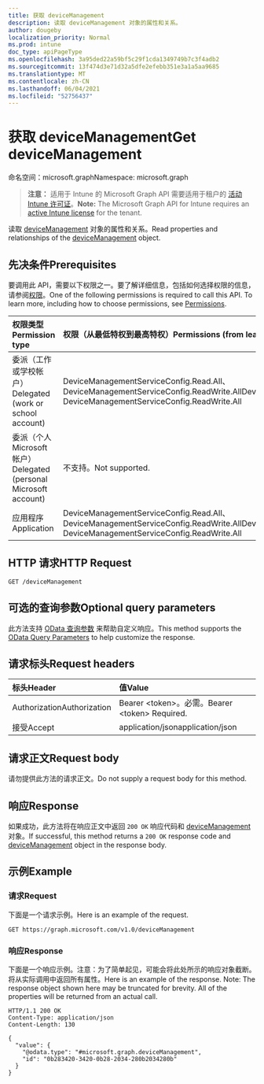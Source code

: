```yaml
---
title: 获取 deviceManagement
description: 读取 deviceManagement 对象的属性和关系。
author: dougeby
localization_priority: Normal
ms.prod: intune
doc_type: apiPageType
ms.openlocfilehash: 3a95ded22a59bf5c29f1cda1349749b7c3f4adb2
ms.sourcegitcommit: 13f474d3e71d32a5dfe2efebb351e3a1a5aa9685
ms.translationtype: MT
ms.contentlocale: zh-CN
ms.lasthandoff: 06/04/2021
ms.locfileid: "52756437"
---
```

# <a name="get-devicemanagement"></a><span data-ttu-id="4dd4f-103">获取 deviceManagement</span><span class="sxs-lookup"><span data-stu-id="4dd4f-103">Get deviceManagement</span></span>

<span data-ttu-id="4dd4f-104">命名空间：microsoft.graph</span><span class="sxs-lookup"><span data-stu-id="4dd4f-104">Namespace: microsoft.graph</span></span>

> <span data-ttu-id="4dd4f-105">**注意：** 适用于 Intune 的 Microsoft Graph API 需要适用于租户的 [活动 Intune 许可证](https://go.microsoft.com/fwlink/?linkid=839381)。</span><span class="sxs-lookup"><span data-stu-id="4dd4f-105">**Note:** The Microsoft Graph API for Intune requires an [active Intune license](https://go.microsoft.com/fwlink/?linkid=839381) for the tenant.</span></span>

<span data-ttu-id="4dd4f-106">读取 [deviceManagement](../resources/intune-remoteassistance-devicemanagement.md) 对象的属性和关系。</span><span class="sxs-lookup"><span data-stu-id="4dd4f-106">Read properties and relationships of the [deviceManagement](../resources/intune-remoteassistance-devicemanagement.md) object.</span></span>

## <a name="prerequisites"></a><span data-ttu-id="4dd4f-107">先决条件</span><span class="sxs-lookup"><span data-stu-id="4dd4f-107">Prerequisites</span></span>
<span data-ttu-id="4dd4f-p101">要调用此 API，需要以下权限之一。要了解详细信息，包括如何选择权限的信息，请参阅[权限](/graph/permissions-reference)。</span><span class="sxs-lookup"><span data-stu-id="4dd4f-p101">One of the following permissions is required to call this API. To learn more, including how to choose permissions, see [Permissions](/graph/permissions-reference).</span></span>

|<span data-ttu-id="4dd4f-110">权限类型</span><span class="sxs-lookup"><span data-stu-id="4dd4f-110">Permission type</span></span>|<span data-ttu-id="4dd4f-111">权限（从最低特权到最高特权）</span><span class="sxs-lookup"><span data-stu-id="4dd4f-111">Permissions (from least to most privileged)</span></span>|
|:---|:---|
|<span data-ttu-id="4dd4f-112">委派（工作或学校帐户）</span><span class="sxs-lookup"><span data-stu-id="4dd4f-112">Delegated (work or school account)</span></span>|<span data-ttu-id="4dd4f-113">DeviceManagementServiceConfig.Read.All、DeviceManagementServiceConfig.ReadWrite.All</span><span class="sxs-lookup"><span data-stu-id="4dd4f-113">DeviceManagementServiceConfig.Read.All, DeviceManagementServiceConfig.ReadWrite.All</span></span>|
|<span data-ttu-id="4dd4f-114">委派（个人 Microsoft 帐户）</span><span class="sxs-lookup"><span data-stu-id="4dd4f-114">Delegated (personal Microsoft account)</span></span>|<span data-ttu-id="4dd4f-115">不支持。</span><span class="sxs-lookup"><span data-stu-id="4dd4f-115">Not supported.</span></span>|
|<span data-ttu-id="4dd4f-116">应用程序</span><span class="sxs-lookup"><span data-stu-id="4dd4f-116">Application</span></span>|<span data-ttu-id="4dd4f-117">DeviceManagementServiceConfig.Read.All、DeviceManagementServiceConfig.ReadWrite.All</span><span class="sxs-lookup"><span data-stu-id="4dd4f-117">DeviceManagementServiceConfig.Read.All, DeviceManagementServiceConfig.ReadWrite.All</span></span>|

## <a name="http-request"></a><span data-ttu-id="4dd4f-118">HTTP 请求</span><span class="sxs-lookup"><span data-stu-id="4dd4f-118">HTTP Request</span></span>
<!-- {
  "blockType": "ignored"
}
-->
``` http
GET /deviceManagement
```

## <a name="optional-query-parameters"></a><span data-ttu-id="4dd4f-119">可选的查询参数</span><span class="sxs-lookup"><span data-stu-id="4dd4f-119">Optional query parameters</span></span>
<span data-ttu-id="4dd4f-120">此方法支持 [OData 查询参数](/graph/query-parameters) 来帮助自定义响应。</span><span class="sxs-lookup"><span data-stu-id="4dd4f-120">This method supports the [OData Query Parameters](/graph/query-parameters) to help customize the response.</span></span>

## <a name="request-headers"></a><span data-ttu-id="4dd4f-121">请求标头</span><span class="sxs-lookup"><span data-stu-id="4dd4f-121">Request headers</span></span>
|<span data-ttu-id="4dd4f-122">标头</span><span class="sxs-lookup"><span data-stu-id="4dd4f-122">Header</span></span>|<span data-ttu-id="4dd4f-123">值</span><span class="sxs-lookup"><span data-stu-id="4dd4f-123">Value</span></span>|
|:---|:---|
|<span data-ttu-id="4dd4f-124">Authorization</span><span class="sxs-lookup"><span data-stu-id="4dd4f-124">Authorization</span></span>|<span data-ttu-id="4dd4f-125">Bearer &lt;token&gt;。必需。</span><span class="sxs-lookup"><span data-stu-id="4dd4f-125">Bearer &lt;token&gt; Required.</span></span>|
|<span data-ttu-id="4dd4f-126">接受</span><span class="sxs-lookup"><span data-stu-id="4dd4f-126">Accept</span></span>|<span data-ttu-id="4dd4f-127">application/json</span><span class="sxs-lookup"><span data-stu-id="4dd4f-127">application/json</span></span>|

## <a name="request-body"></a><span data-ttu-id="4dd4f-128">请求正文</span><span class="sxs-lookup"><span data-stu-id="4dd4f-128">Request body</span></span>
<span data-ttu-id="4dd4f-129">请勿提供此方法的请求正文。</span><span class="sxs-lookup"><span data-stu-id="4dd4f-129">Do not supply a request body for this method.</span></span>

## <a name="response"></a><span data-ttu-id="4dd4f-130">响应</span><span class="sxs-lookup"><span data-stu-id="4dd4f-130">Response</span></span>
<span data-ttu-id="4dd4f-131">如果成功，此方法将在响应正文中返回 `200 OK` 响应代码和 [deviceManagement](../resources/intune-remoteassistance-devicemanagement.md) 对象。</span><span class="sxs-lookup"><span data-stu-id="4dd4f-131">If successful, this method returns a `200 OK` response code and [deviceManagement](../resources/intune-remoteassistance-devicemanagement.md) object in the response body.</span></span>

## <a name="example"></a><span data-ttu-id="4dd4f-132">示例</span><span class="sxs-lookup"><span data-stu-id="4dd4f-132">Example</span></span>

### <a name="request"></a><span data-ttu-id="4dd4f-133">请求</span><span class="sxs-lookup"><span data-stu-id="4dd4f-133">Request</span></span>
<span data-ttu-id="4dd4f-134">下面是一个请求示例。</span><span class="sxs-lookup"><span data-stu-id="4dd4f-134">Here is an example of the request.</span></span>
``` http
GET https://graph.microsoft.com/v1.0/deviceManagement
```

### <a name="response"></a><span data-ttu-id="4dd4f-135">响应</span><span class="sxs-lookup"><span data-stu-id="4dd4f-135">Response</span></span>
<span data-ttu-id="4dd4f-p102">下面是一个响应示例。注意：为了简单起见，可能会将此处所示的响应对象截断。将从实际调用中返回所有属性。</span><span class="sxs-lookup"><span data-stu-id="4dd4f-p102">Here is an example of the response. Note: The response object shown here may be truncated for brevity. All of the properties will be returned from an actual call.</span></span>
``` http
HTTP/1.1 200 OK
Content-Type: application/json
Content-Length: 130

{
  "value": {
    "@odata.type": "#microsoft.graph.deviceManagement",
    "id": "0b283420-3420-0b28-2034-280b2034280b"
  }
}
```




